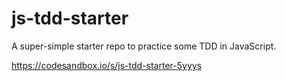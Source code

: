 # js-tdd-starter

A super-simple starter repo to practice some TDD in JavaScript.

https://codesandbox.io/s/js-tdd-starter-5yyys
